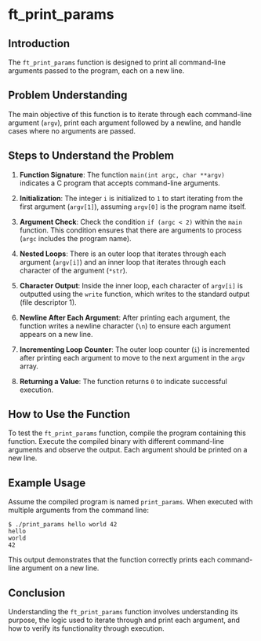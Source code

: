 # ft_print_params

## Introduction
The `ft_print_params` function is designed to print all command-line arguments passed to the program, each on a new line.

## Problem Understanding
The main objective of this function is to iterate through each command-line argument (`argv`), print each argument followed by a newline, and handle cases where no arguments are passed.

## Steps to Understand the Problem

1. **Function Signature**: The function `main(int argc, char **argv)` indicates a C program that accepts command-line arguments.

2. **Initialization**: The integer `i` is initialized to `1` to start iterating from the first argument (`argv[1]`), assuming `argv[0]` is the program name itself.

3. **Argument Check**: Check the condition `if (argc < 2)` within the `main` function. This condition ensures that there are arguments to process (`argc` includes the program name).

4. **Nested Loops**: There is an outer loop that iterates through each argument (`argv[i]`) and an inner loop that iterates through each character of the argument (`*str`).

5. **Character Output**: Inside the inner loop, each character of `argv[i]` is outputted using the `write` function, which writes to the standard output (file descriptor 1).

6. **Newline After Each Argument**: After printing each argument, the function writes a newline character (`\n`) to ensure each argument appears on a new line.

7. **Incrementing Loop Counter**: The outer loop counter (`i`) is incremented after printing each argument to move to the next argument in the `argv` array.

8. **Returning a Value**: The function returns `0` to indicate successful execution.

## How to Use the Function
To test the `ft_print_params` function, compile the program containing this function. Execute the compiled binary with different command-line arguments and observe the output. Each argument should be printed on a new line.

## Example Usage
Assume the compiled program is named `print_params`. When executed with multiple arguments from the command line:
```
$ ./print_params hello world 42
hello
world
42
```

This output demonstrates that the function correctly prints each command-line argument on a new line.

## Conclusion
Understanding the `ft_print_params` function involves understanding its purpose, the logic used to iterate through and print each argument, and how to verify its functionality through execution.
